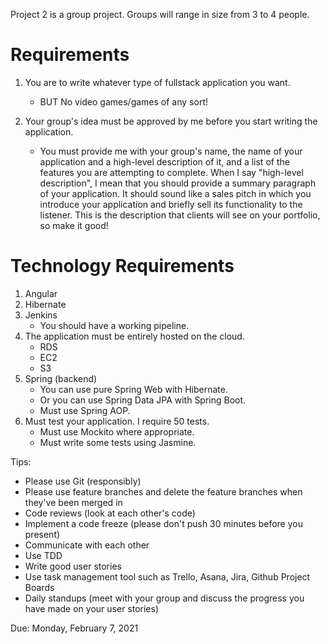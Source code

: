 Project 2 is a group project. Groups will range in size from 3 to 4 people.

Requirements
============

1) You are to write whatever type of fullstack application you want.
	* BUT No video games/games of any sort!

2) Your group's idea must be approved by me before you start writing the application.
	* You must provide me with your group's name, the name of your application and a high-level description of it, and a list of the features you are
	  attempting to complete. When I say "high-level description", I mean that you should provide a summary paragraph of your application. It should
	  sound like a sales pitch in which you introduce your application and briefly sell its functionality to the listener. This is the description that
	  clients will see on your portfolio, so make it good!

Technology Requirements
=======================

1) Angular
2) Hibernate
3) Jenkins
	* You should have a working pipeline.
4) The application must be entirely hosted on the cloud.
	* RDS
	* EC2
	* S3
5) Spring (backend)
	* You can use pure Spring Web with Hibernate.
	* Or you can use Spring Data JPA with Spring Boot.
	* Must use Spring AOP.
6) Must test your application. I require 50 tests.
	* Must use Mockito where appropriate.
	* Must write some tests using Jasmine.


Tips:

- Please use Git (responsibly)
- Please use feature branches and delete the feature branches when they've been merged in
- Code reviews (look at each other's code)
- Implement a code freeze (please don't push 30 minutes before you present)
- Communicate with each other
- Use TDD
- Write good user stories
- Use task management tool such as Trello, Asana, Jira, Github Project Boards
- Daily standups (meet with your group and discuss the progress you have made on your user stories)

Due: Monday, February 7, 2021